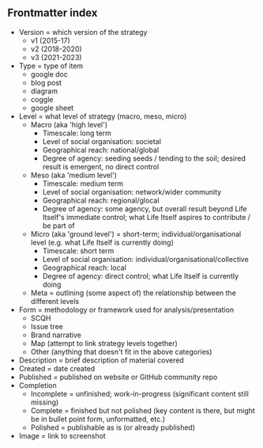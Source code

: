 
## Frontmatter index

- Version = which version of the strategy
	- v1 (2015-17)
	- v2 (2018-2020)
	- v3 (2021-2023)
- Type = type of item
	- google doc
	- blog post
	- diagram
	- coggle
	- google sheet
- Level = what level of strategy (macro, meso, micro)
	- Macro (aka 'high level')
		- Timescale: long term 
		- Level of social organisation: societal
		- Geographical reach: national/global
		- Degree of agency: seeding seeds / tending to the soil; desired result is emergent, no direct control
	- Meso (aka 'medium level')
		- Timescale: medium term 
		- Level of social organisation: network/wider community
		- Geographical reach: regional/glocal
		- Degree of agency: some agency, but overall result beyond Life Itself's immediate control; what Life Itself aspires to contribute / be part of
	- Micro (aka 'ground level') = short-term; individual/organisational level (e.g. what Life Itself is currently doing)
		- Timescale: short term
		- Level of social organisation: individual/organisational/collective
		- Geographical reach: local
		- Degree of agency: direct control; what Life Itself is currently doing
	- Meta = outlining (some aspect of) the relationship between the different levels
- Form = methodology or framework used for analysis/presentation
	- SCQH
	- Issue tree
	- Brand narrative
	- Map (attempt to link strategy levels together)
	- Other (anything that doesn't fit in the above categories)
- Description = brief description of material covered
- Created = date created
- Published = published on website or GitHub community repo
- Completion 
	- Incomplete = unfinished; work-in-progress (significant content still missing)
	- Complete = finished but not polished (key content is there, but might be in bullet point form, unformatted, etc.)
	- Polished = publishable as is (or already published)
- Image = link to screenshot